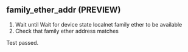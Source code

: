 
## family_ether_addr (PREVIEW)

1. Wait until Wait for device state localnet family ether to be available
1. Check that family ether address matches

Test passed.
